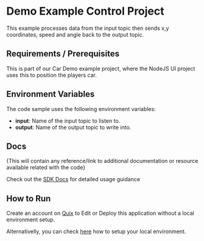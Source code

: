 # Demo Example Control Project

This example processes data from the input topic then sends x,y coordinates, speed and angle back to the output topic.

## Requirements / Prerequisites
This is part of our Car Demo example project, where the NodeJS UI project uses this to position the players car.

## Environment Variables

The code sample uses the following environment variables:

- **input**: Name of the input topic to listen to.
- **output**: Name of the output topic to write into.

## Docs
{This will contain any reference/link to additional documentation or resource available related with the code}

Check out the [SDK Docs](https://quix.ai/docs/sdk/introduction.html) for detailed usage guidance

## How to Run
Create an account on [Quix](https://portal.platform.quix.ai/self-sign-up?xlink=github) to Edit or Deploy this application without a local environment setup.

Alternativelly, you can check [here](/python/local-development) how to setup your local environment.

